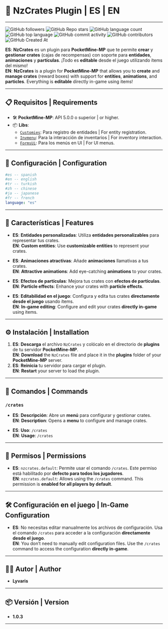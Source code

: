 # 🎁 NzCrates Plugin | **ES** | **EN**

---

![GitHub followers](https://img.shields.io/github/followers/ImJustnozell) ![GitHub Repo stars](https://img.shields.io/github/stars/ImJustnozell/nzcrates) ![GitHub language count](https://img.shields.io/github/languages/count/ImJustnozell/nzcrates)
![GitHub top language](https://img.shields.io/github/languages/top/ImJustnozell/nzcrates)
![GitHub commit activity](https://img.shields.io/github/commit-activity/t/ImJustnozell/nzcrates)
![GitHub contributors](https://img.shields.io/github/contributors/ImJustnozell/nzcrates)
![GitHub Created At](https://img.shields.io/github/created-at/ImJustnozell/nzcrates)


**ES**: **NzCrates** es un plugin para **PocketMine-MP** que te permite **crear** y **gestionar crates** (cajas de recompensas) con soporte para **entidades**, **animaciones** y **partículas**. ¡Todo es **editable** desde el juego utilizando ítems del mismo!  
**EN**: **NzCrates** is a plugin for **PocketMine-MP** that allows you to **create** and **manage crates** (reward boxes) with support for **entities**, **animations**, and **particles**. Everything is **editable** directly in-game using items!


---

## 📋 Requisitos | **Requirements**

- 🛠️ **PocketMine-MP**: API 5.0.0 o superior | or higher.
- 📦 **Libs**:
  - [`Customies`](https://github.com/CustomiesDevs/Customies): Para registro de entidades | For entity registration.
  - [`Invmenu`](https://github.com/Muqsit/InvMenu): Para la interacción de inventarios | For inventory interaction.
  - [`FormsUi`](https://github.com/ImJustnozell/FormsUI): Para los menús en UI | For UI menus.

---

## 💾 Configuración | **Configuration**

```yaml
#es -- spanish
#en -- english
#tr -- turkish
#zh -- chinese
#ja -- japanese
#fr -- french
language: "es"
```

---

## 🌟 Características | **Features**

- **ES**: **Entidades personalizadas**: Utiliza **entidades personalizables** para representar tus crates.  
  **EN**: **Custom entities**: Use **customizable entities** to represent your crates.

- **ES**: **Animaciones atractivas**: Añade **animaciones** llamativas a tus crates.  
  **EN**: **Attractive animations**: Add eye-catching **animations** to your crates.

- **ES**: **Efectos de partículas**: Mejora tus crates con **efectos de partículas**.  
  **EN**: **Particle effects**: Enhance your crates with **particle effects**.

- **ES**: **Editabilidad en el juego**: Configura y edita tus crates **directamente desde el juego** usando ítems.  
  **EN**: **In-game editing**: Configure and edit your crates **directly in-game** using items.

---

## ⚙️ Instalación | **Installation**

1. **ES**: **Descarga** el archivo `NzCrates` y colócalo en el directorio de **plugins** de tu servidor **PocketMine-MP**.  
   **EN**: **Download** the `NzCrates` file and place it in the **plugins** folder of your **PocketMine-MP** server.
2. **ES**: **Reinicia** tu servidor para cargar el plugin.  
   **EN**: **Restart** your server to load the plugin.

---

## 📜 Comandos | **Commands**

### `/crates`

- **ES**: **Descripción**: Abre un **menú** para configurar y gestionar crates.  
  **EN**: **Description**: Opens a **menu** to configure and manage crates.

- **ES**: **Uso**: `/crates`  
  **EN**: **Usage**: `/crates`

---

## 🔑 Permisos | **Permissions**

- **ES**: `nzcrates.default`: Permite usar el comando `/crates`. Este permiso está habilitado por **defecto para todos los jugadores**.  
  **EN**: `nzcrates.default`: Allows using the `/crates` command. This permission is **enabled for all players by default**.

---

## 🛠️ Configuración en el juego | **In-Game Configuration**

- **ES**: No necesitas editar manualmente los archivos de configuración. Usa el comando `/crates` para acceder a la configuración **directamente desde el juego**.  
  **EN**: You don’t need to manually edit configuration files. Use the `/crates` command to access the configuration **directly in-game**.

---

## 👨‍💻 Autor | **Author**

- **Lyvaris**

---

## 📦 Versión | **Version**

- **1.0.3**

---
